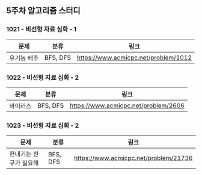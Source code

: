 ## 5주차 알고리즘 스터디  


### 1021 - 비선형 자료 심화 - 1

| 문제     | 분류       | 링크                                   |
|--------|----------|--------------------------------------|
| 유기농 배추 | BFS, DFS | https://www.acmicpc.net/problem/1012 |

### 1022 - 비선형 자료 심화 - 2

| 문제   | 분류       | 링크                                   |
|------|----------|--------------------------------------|
| 바이러스 | BFS, DFS | https://www.acmicpc.net/problem/2606 |

### 1023 - 비선형 자료 심화 - 2

| 문제           | 분류       | 링크                                    |
|--------------|----------|---------------------------------------|
| 현내기는 친구가 필요해 | BFS, DFS | https://www.acmicpc.net/problem/21736 |
